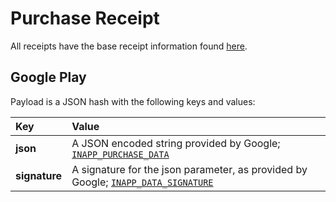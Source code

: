 # Purchase Receipt

All receipts have the base receipt information found [here](../../SetupIAP/PurchasingFlow/UnityIAPPurchaseReceipts.md).

Google Play
-----------

Payload is a JSON hash with the following keys and values:

|Key|Value|
|:---|:---|
|__json__|A JSON encoded string provided by Google; [`INAPP_PURCHASE_DATA`](http://developer.android.com/google/play/billing/billing_reference.html)|
|__signature__|A signature for the json parameter, as provided by Google; [`INAPP_DATA_SIGNATURE`](http://developer.android.com/google/play/billing/billing_reference.html)|